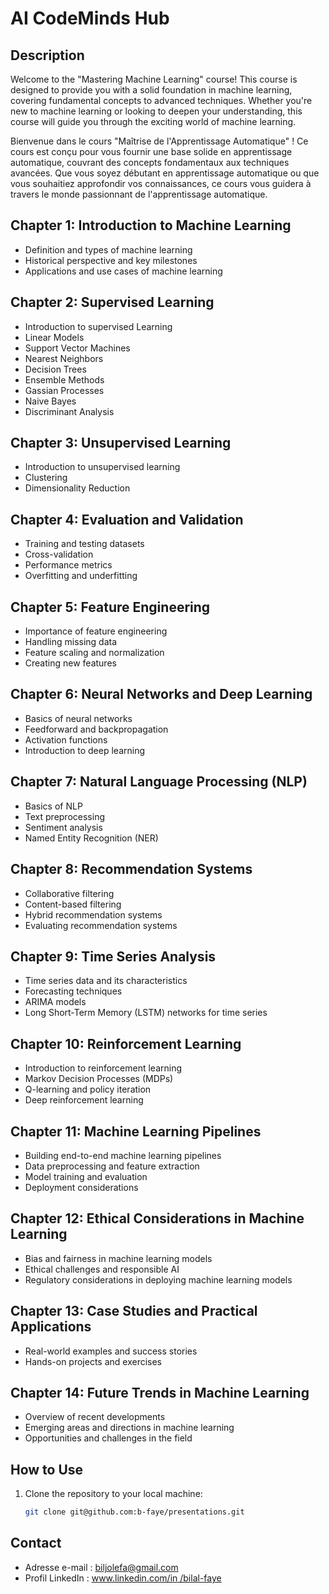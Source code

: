 # AI CodeMinds Hub

## Description

Welcome to the "Mastering Machine Learning" course! This course is designed to provide you with a solid foundation in machine learning, covering fundamental concepts to advanced techniques. Whether you're new to machine learning or looking to deepen your understanding, this course will guide you through the exciting world of machine learning.

Bienvenue dans le cours "Maîtrise de l'Apprentissage Automatique" ! Ce cours est conçu pour vous fournir une base solide en apprentissage automatique, couvrant des concepts fondamentaux aux techniques avancées. Que vous soyez débutant en apprentissage automatique ou que vous souhaitiez approfondir vos connaissances, ce cours vous guidera à travers le monde passionnant de l'apprentissage automatique.

## Chapter 1: Introduction to Machine Learning
- Definition and types of machine learning
- Historical perspective and key milestones
- Applications and use cases of machine learning

## Chapter 2: Supervised Learning
- Introduction to supervised Learning
- Linear Models
- Support Vector Machines
- Nearest Neighbors
- Decision Trees
- Ensemble Methods
- Gassian Processes
- Naive Bayes
- Discriminant Analysis


## Chapter 3: Unsupervised Learning
- Introduction to unsupervised learning
- Clustering
- Dimensionality Reduction

## Chapter 4: Evaluation and Validation
- Training and testing datasets
- Cross-validation
- Performance metrics
- Overfitting and underfitting

## Chapter 5: Feature Engineering
- Importance of feature engineering
- Handling missing data
- Feature scaling and normalization
- Creating new features


## Chapter 6: Neural Networks and Deep Learning
- Basics of neural networks
- Feedforward and backpropagation
- Activation functions
- Introduction to deep learning

## Chapter 7: Natural Language Processing (NLP)
- Basics of NLP
- Text preprocessing
- Sentiment analysis
- Named Entity Recognition (NER)

## Chapter 8: Recommendation Systems
- Collaborative filtering
- Content-based filtering
- Hybrid recommendation systems
- Evaluating recommendation systems

## Chapter 9: Time Series Analysis
- Time series data and its characteristics
- Forecasting techniques
- ARIMA models
- Long Short-Term Memory (LSTM) networks for time series

## Chapter 10: Reinforcement Learning
- Introduction to reinforcement learning
- Markov Decision Processes (MDPs)
- Q-learning and policy iteration
- Deep reinforcement learning

## Chapter 11: Machine Learning Pipelines
- Building end-to-end machine learning pipelines
- Data preprocessing and feature extraction
- Model training and evaluation
- Deployment considerations

## Chapter 12: Ethical Considerations in Machine Learning
- Bias and fairness in machine learning models
- Ethical challenges and responsible AI
- Regulatory considerations in deploying machine learning models

## Chapter 13: Case Studies and Practical Applications
- Real-world examples and success stories
- Hands-on projects and exercises

## Chapter 14: Future Trends in Machine Learning
- Overview of recent developments
- Emerging areas and directions in machine learning
- Opportunities and challenges in the field

## How to Use

1. Clone the repository to your local machine:

   ```bash
   git clone git@github.com:b-faye/presentations.git

## Contact
* Adresse e-mail : [biljolefa@gmail.com](biljolefa@gmail.com)
* Profil LinkedIn : [www.linkedin.com/in /bilal-faye](www.linkedin.com/in/bilal-faye)
